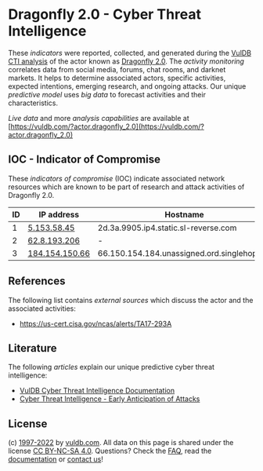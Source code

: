 # Dragonfly 2.0 - Cyber Threat Intelligence

These _indicators_ were reported, collected, and generated during the [VulDB CTI analysis](https://vuldb.com/?kb.cti) of the actor known as [Dragonfly 2.0](https://vuldb.com/?actor.dragonfly_2.0). The _activity monitoring_ correlates data from social media, forums, chat rooms, and darknet markets. It helps to determine associated actors, specific activities, expected intentions, emerging research, and ongoing attacks. Our unique _predictive model_ uses _big data_ to forecast activities and their characteristics.

_Live data_ and more _analysis capabilities_ are available at [https://vuldb.com/?actor.dragonfly_2.0](https://vuldb.com/?actor.dragonfly_2.0)

## IOC - Indicator of Compromise

These _indicators of compromise_ (IOC) indicate associated network resources which are known to be part of research and attack activities of Dragonfly 2.0.

ID | IP address | Hostname | Campaign | Confidence
-- | ---------- | -------- | -------- | ----------
1 | [5.153.58.45](https://vuldb.com/?ip.5.153.58.45) | 2d.3a.9905.ip4.static.sl-reverse.com | - | High
2 | [62.8.193.206](https://vuldb.com/?ip.62.8.193.206) | - | - | High
3 | [184.154.150.66](https://vuldb.com/?ip.184.154.150.66) | 66.150.154.184.unassigned.ord.singlehop.net | - | High

## References

The following list contains _external sources_ which discuss the actor and the associated activities:

* https://us-cert.cisa.gov/ncas/alerts/TA17-293A

## Literature

The following _articles_ explain our unique predictive cyber threat intelligence:

* [VulDB Cyber Threat Intelligence Documentation](https://vuldb.com/?kb.cti)
* [Cyber Threat Intelligence - Early Anticipation of Attacks](https://www.scip.ch/en/?labs.20201022)

## License

(c) [1997-2022](https://vuldb.com/?kb.changelog) by [vuldb.com](https://vuldb.com/?kb.about). All data on this page is shared under the license [CC BY-NC-SA 4.0](https://creativecommons.org/licenses/by-nc-sa/4.0/). Questions? Check the [FAQ](https://vuldb.com/?kb.faq), read the [documentation](https://vuldb.com/?kb) or [contact us](https://vuldb.com/?contact)!
